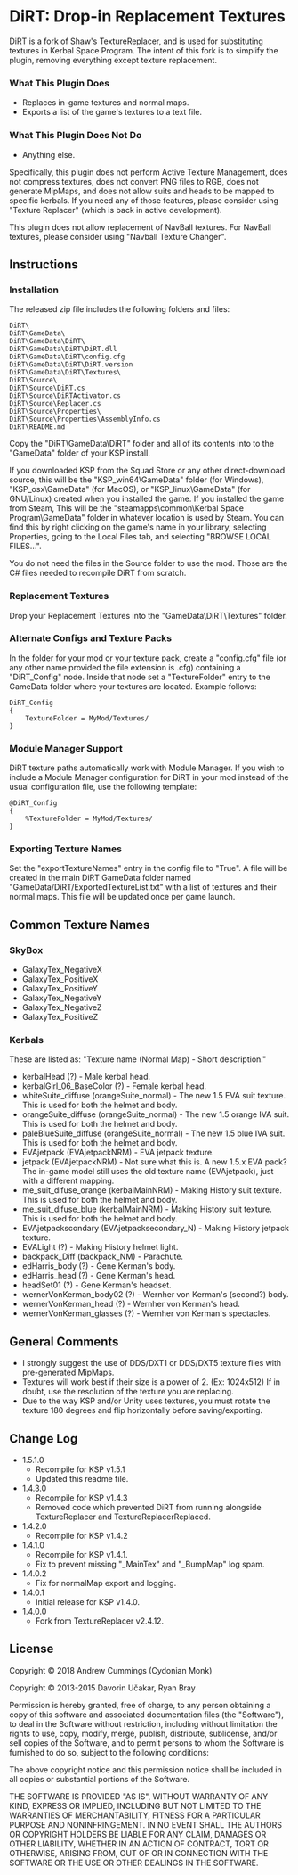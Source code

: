 DiRT: Drop-in Replacement Textures
==================================
DiRT is a fork of Shaw's TextureReplacer, and is used for substituting textures in Kerbal Space Program. The intent of this fork is to simplify the plugin, removing everything except texture replacement.

### What This Plugin Does
* Replaces in-game textures and normal maps.
* Exports a list of the game's textures to a text file.

### What This Plugin Does Not Do
* Anything else.

Specifically, this plugin does not perform Active Texture Management, does not compress textures, does not convert PNG files to RGB, does not generate MipMaps, and does not allow suits and heads to be mapped to specific kerbals. If you need any of those features, please consider using "Texture Replacer" (which is back in active development).

This plugin does not allow replacement of NavBall textures. For NavBall textures, please consider using "Navball Texture Changer".


Instructions
------------
### Installation
The released zip file includes the following folders and files:

	DiRT\ 
	DiRT\GameData\ 
	DiRT\GameData\DiRT\
	DiRT\GameData\DiRT\DiRT.dll
	DiRT\GameData\DiRT\config.cfg
	DiRT\GameData\DiRT\DiRT.version	
	DiRT\GameData\DiRT\Textures\
	DiRT\Source\
	DiRT\Source\DiRT.cs
	DiRT\Source\DiRTActivator.cs
	DiRT\Source\Replacer.cs
	DiRT\Source\Properties\
	DiRT\Source\Properties\AssemblyInfo.cs
	DiRT\README.md

Copy the "DiRT\GameData\DiRT" folder and all of its contents into to the "GameData\" folder of your KSP install.

If you downloaded KSP from the Squad Store or any other direct-download source, this will be the "KSP_win64\GameData\" folder (for Windows), "KSP_osx\GameData\" (for MacOS), or "KSP_linux\GameData\" (for GNU/Linux) created when you installed the game. If you installed the game from Steam, This will be the "steamapps\common\Kerbal Space Program\GameData\" folder in whatever location is used by Steam. You can find this by right clicking on the game's name in your library, selecting Properties, going to the Local Files tab, and selecting "BROWSE LOCAL FILES...".

You do not need the files in the Source folder to use the mod. Those are the C# files needed to recompile DiRT from scratch.

### Replacement Textures
Drop your Replacement Textures into the "GameData\DiRT\Textures\" folder.

### Alternate Configs and Texture Packs
In the folder for your mod or your texture pack, create a "config.cfg" file (or any other name provided the file extension is .cfg) containing a "DiRT_Config" node. Inside that node set a "TextureFolder" entry to the GameData folder where your textures are located. Example follows:

	DiRT_Config
	{
		TextureFolder = MyMod/Textures/
	}
	
### Module Manager Support
DiRT texture paths automatically work with Module Manager. If you wish to include a Module Manager configuration for DiRT in your mod instead of the usual configuration file, use the following template:

	@DiRT_Config
	{
		%TextureFolder = MyMod/Textures/
	}

### Exporting Texture Names
Set the "exportTextureNames" entry in the config file to "True". A file will be created in the main DiRT GameData folder named "GameData/DiRT/ExportedTextureList.txt" with a list of textures and their normal maps. This file will be updated once per game launch.


Common Texture Names
--------------------
### SkyBox
* GalaxyTex_NegativeX
* GalaxyTex_PositiveX
* GalaxyTex_PositiveY
* GalaxyTex_NegativeY
* GalaxyTex_NegativeZ
* GalaxyTex_PositiveZ

### Kerbals
These are listed as: "Texture name (Normal Map) - Short description." 
* kerbalHead (?) - Male kerbal head.
* kerbalGirl_06_BaseColor (?) - Female kerbal head.
* whiteSuite_diffuse (orangeSuite_normal) - The new 1.5 EVA suit texture. This is used for both the helmet and body.
* orangeSuite_diffuse (orangeSuite_normal) - The new 1.5 orange IVA suit. This is used for both the helmet and body.
* paleBlueSuite_diffuse (orangeSuite_normal) - The new 1.5 blue IVA suit. This is used for both the helmet and body.
* EVAjetpack (EVAjetpackNRM) - EVA jetpack texture.
* jetpack (EVAjetpackNRM) - Not sure what this is. A new 1.5.x EVA pack? The in-game model still uses the old texture name (EVAjetpack), just with a different mapping.
* me_suit_difuse_orange (kerbalMainNRM) - Making History suit texture. This is used for both the helmet and body.
* me_suit_difuse_blue (kerbalMainNRM) - Making History suit texture. This is used for both the helmet and body.
* EVAjetpackscondary (EVAjetpacksecondary_N) - Making History  jetpack texture.
* EVALight (?) - Making History helmet light.
* backpack_Diff (backpack_NM) - Parachute.
* edHarris_body (?) - Gene Kerman's body.
* edHarris_head (?) - Gene Kerman's head.
* headSet01 (?) - Gene Kerman's headset.
* wernerVonKerman_body02 (?) - Wernher von Kerman's (second?) body.
* wernerVonKerman_head (?) - Wernher von Kerman's head.
* wernerVonKerman_glasses (?) - Wernher von Kerman's spectacles.


General Comments
----------------
* I strongly suggest the use of DDS/DXT1 or DDS/DXT5 texture files with pre-generated MipMaps.
* Textures will work best if their size is a power of 2. (Ex: 1024x512) If in doubt, use the resolution of the texture you are replacing. 
* Due to the way KSP and/or Unity uses textures, you must rotate the texture 180 degrees and flip horizontally before saving/exporting. 


Change Log
----------
* 1.5.1.0
	- Recompile for KSP v1.5.1
	- Updated this readme file.
* 1.4.3.0
	- Recompile for KSP v1.4.3
	- Removed code which prevented DiRT from running alongside TextureReplacer and TextureReplacerReplaced.	
* 1.4.2.0
	- Recompile for KSP v1.4.2
* 1.4.1.0
	- Recompile for KSP v1.4.1.
	- Fix to prevent missing "_MainTex" and "_BumpMap" log spam.
* 1.4.0.2
	- Fix for normalMap export and logging.
* 1.4.0.1
	- Initial release for KSP v1.4.0. 
* 1.4.0.0
	- Fork from TextureReplacer v2.4.12.


License
-------
Copyright © 2018 Andrew Cummings (Cydonian Monk)

Copyright © 2013-2015 Davorin Učakar, Ryan Bray

Permission is hereby granted, free of charge, to any person obtaining a
copy of this software and associated documentation files (the "Software"),
to deal in the Software without restriction, including without limitation
the rights to use, copy, modify, merge, publish, distribute, sublicense,
and/or sell copies of the Software, and to permit persons to whom the
Software is furnished to do so, subject to the following conditions:

The above copyright notice and this permission notice shall be included in
all copies or substantial portions of the Software.

THE SOFTWARE IS PROVIDED "AS IS", WITHOUT WARRANTY OF ANY KIND, EXPRESS OR
IMPLIED, INCLUDING BUT NOT LIMITED TO THE WARRANTIES OF MERCHANTABILITY,
FITNESS FOR A PARTICULAR PURPOSE AND NONINFRINGEMENT. IN NO EVENT SHALL
THE AUTHORS OR COPYRIGHT HOLDERS BE LIABLE FOR ANY CLAIM, DAMAGES OR OTHER
LIABILITY, WHETHER IN AN ACTION OF CONTRACT, TORT OR OTHERWISE, ARISING
FROM, OUT OF OR IN CONNECTION WITH THE SOFTWARE OR THE USE OR OTHER
DEALINGS IN THE SOFTWARE.

